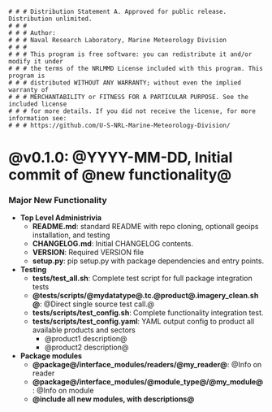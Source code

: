     # # # Distribution Statement A. Approved for public release. Distribution unlimited.
    # # # 
    # # # Author:
    # # # Naval Research Laboratory, Marine Meteorology Division
    # # # 
    # # # This program is free software: you can redistribute it and/or modify it under
    # # # the terms of the NRLMMD License included with this program. This program is
    # # # distributed WITHOUT ANY WARRANTY; without even the implied warranty of
    # # # MERCHANTABILITY or FITNESS FOR A PARTICULAR PURPOSE. See the included license
    # # # for more details. If you did not receive the license, for more information see:
    # # # https://github.com/U-S-NRL-Marine-Meteorology-Division/


<!---
@ Please update CHANGELOG with your desired initial version number (should match what is found in VERSION file),
@ and with todays date and any other updates related to your initial commit.

@ Update all portions of CHANGELOG identified with "@"
--->


# @v0.1.0: @YYYY-MM-DD, Initial commit of @new functionality@

### Major New Functionality
* **Top Level Administrivia**
    * **README.md**: standard README with repo cloning, optionall geoips installation, and testing
    * **CHANGELOG.md**: Initial CHANGELOG contents.
    * **VERSION**: Required VERSION file
    * **setup.py**: pip setup.py with package dependencies and entry points.
* **Testing**
    * **tests/test_all.sh**: Complete test script for full package integration tests
    * **@tests/scripts/@mydatatype@.tc.@product@.imagery_clean.sh@**: @Direct single source test call.@
    * **tests/scripts/test_config.sh**: Complete functionality integration test.
    * **tests/scripts/test_config.yaml**: YAML output config to product all available products and sectors
        * @product1 description@
        * @product2 description@
* **Package modules**
    * **@package@/interface_modules/readers/@my_reader@**: @Info on reader
    * **@package@/interface_modules/@module_type@/@my_module@**: @Info on module
    * **@include all new modules, with descriptions@**
